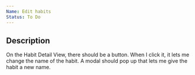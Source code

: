 ```yaml
---
Name: Edit habits
Status: To Do
---
```


## Description

On the Habit Detail View, there should be a button. When I click it, it lets me change the name of the habit. A modal should pop up that lets me give the habit a new name.